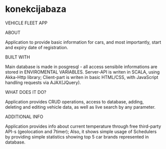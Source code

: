 # konekcijabaza
VEHICLE FLEET APP

ABOUT

Application to provide basic information for cars, and most importantly, start and expiry date of registration.

BUILT WITH

Main database is made in posgresql - all access sensibile informations are stored in ENVIROMENTAL VARIABLES.
Server-API is writen in SCALA, using Akka-Http library;
Client-part is writen in basic HTML/CSS, with JavaScript handling requests via AJAX(JQuery).

WHAT DOES IT DO?

Application provides CRUD operations, access to database, adding, deleting and editing vehicle data, as well as live search by any parameter.

ADDITIONAL INFO

Application provides info about current temperature through free third-party API-s (geolocation and 7timer);
Also, it shows simple usage of Schedulers by providing simple statistics showing top 5 car brands represented in database.

